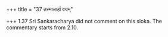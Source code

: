 +++
title = "37 तस्मान्नार्हा वयम्"

+++
1.37 Sri Sankaracharya did not comment on this sloka. The commentary
starts from 2.10.  
  
